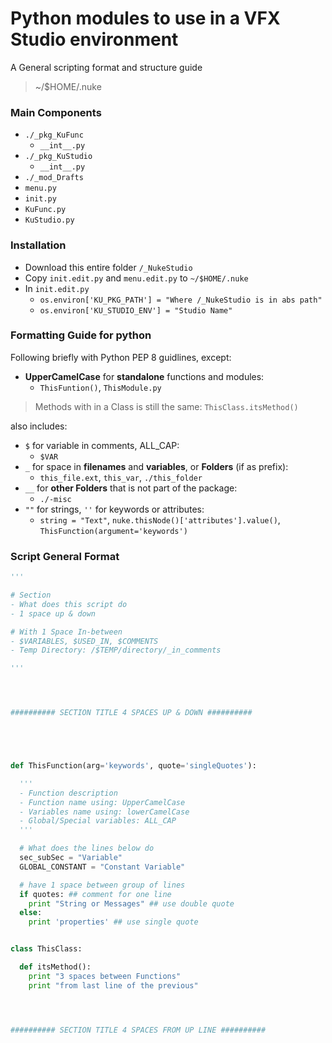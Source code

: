 # Python modules to use in a VFX Studio environment
A General scripting format and structure guide

>~/$HOME/.nuke

### Main Components
  - `./_pkg_KuFunc`
    - `__int__.py`
  - `./_pkg_KuStudio`
    - `__int__.py`
  - `./_mod_Drafts`
  - `menu.py`
  - `init.py`
  - `KuFunc.py`
  - `KuStudio.py`

### Installation
  - Download this entire folder `/_NukeStudio`
  - Copy `init.edit.py` and `menu.edit.py` to `~/$HOME/.nuke`
  - In `init.edit.py`
    - `os.environ['KU_PKG_PATH'] = "Where /_NukeStudio is in abs path"`
    - `os.environ['KU_STUDIO_ENV'] = "Studio Name"`


### Formatting Guide for python
Following briefly with Python PEP 8 guidlines, except:

- **UpperCamelCase** for **standalone** functions and modules:
  - `ThisFuntion()`, `ThisModule.py`

> Methods with in a Class is still the same: `ThisClass.itsMethod()`

also includes:
- `$` for variable in comments, ALL_CAP:
  - `$VAR`
- `_` for space in **filenames** and **variables**, or **Folders** (if as prefix):
  - `this_file.ext`, `this_var`, `./this_folder`
- `__` for **other Folders** that is not part of the package:
  - `./-misc`
- `""` for strings, `''` for keywords or attributes:
  - `string = "Text"`, `nuke.thisNode()['attributes'].value()`, `ThisFunction(argument='keywords')`


### Script General Format
```python
'''

# Section
- What does this script do
- 1 space up & down

# With 1 Space In-between
- $VARIABLES, $USED_IN, $COMMENTS
- Temp Directory: /$TEMP/directory/_in_comments

'''




########## SECTION TITLE 4 SPACES UP & DOWN ##########





def ThisFunction(arg='keywords', quote='singleQuotes'):

  '''
  - Function description
  - Function name using: UpperCamelCase
  - Variables name using: lowerCamelCase
  - Global/Special variables: ALL_CAP
  '''

  # What does the lines below do
  sec_subSec = "Variable"
  GLOBAL_CONSTANT = "Constant Variable"

  # have 1 space between group of lines
  if quotes: ## comment for one line
    print "String or Messages" ## use double quote
  else:
    print 'properties' ## use single quote


class ThisClass:

  def itsMethod():
    print "3 spaces between Functions"
    print "from last line of the previous"




########## SECTION TITLE 4 SPACES FROM UP LINE ##########





```
